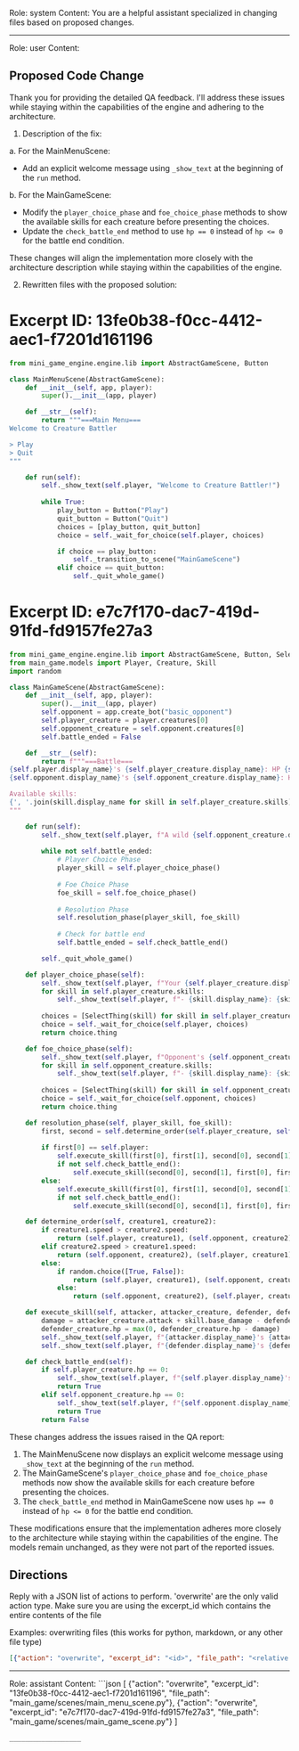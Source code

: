 Role: system
Content: You are a helpful assistant specialized in changing files based on proposed changes.
__________________
Role: user
Content: 
## Proposed Code Change
Thank you for providing the detailed QA feedback. I'll address these issues while staying within the capabilities of the engine and adhering to the architecture.

1. Description of the fix:

a. For the MainMenuScene:
   - Add an explicit welcome message using `_show_text` at the beginning of the `run` method.

b. For the MainGameScene:
   - Modify the `player_choice_phase` and `foe_choice_phase` methods to show the available skills for each creature before presenting the choices.
   - Update the `check_battle_end` method to use `hp == 0` instead of `hp <= 0` for the battle end condition.

These changes will align the implementation more closely with the architecture description while staying within the capabilities of the engine.

2. Rewritten files with the proposed solution:

# Excerpt ID: 13fe0b38-f0cc-4412-aec1-f7201d161196
```python main_game/scenes/main_menu_scene.py
from mini_game_engine.engine.lib import AbstractGameScene, Button

class MainMenuScene(AbstractGameScene):
    def __init__(self, app, player):
        super().__init__(app, player)

    def __str__(self):
        return """===Main Menu===
Welcome to Creature Battler

> Play
> Quit
"""

    def run(self):
        self._show_text(self.player, "Welcome to Creature Battler!")
        
        while True:
            play_button = Button("Play")
            quit_button = Button("Quit")
            choices = [play_button, quit_button]
            choice = self._wait_for_choice(self.player, choices)

            if choice == play_button:
                self._transition_to_scene("MainGameScene")
            elif choice == quit_button:
                self._quit_whole_game()
```

# Excerpt ID: e7c7f170-dac7-419d-91fd-fd9157fe27a3
```python main_game/scenes/main_game_scene.py
from mini_game_engine.engine.lib import AbstractGameScene, Button, SelectThing
from main_game.models import Player, Creature, Skill
import random

class MainGameScene(AbstractGameScene):
    def __init__(self, app, player):
        super().__init__(app, player)
        self.opponent = app.create_bot("basic_opponent")
        self.player_creature = player.creatures[0]
        self.opponent_creature = self.opponent.creatures[0]
        self.battle_ended = False

    def __str__(self):
        return f"""===Battle===
{self.player.display_name}'s {self.player_creature.display_name}: HP {self.player_creature.hp}/{self.player_creature.max_hp}
{self.opponent.display_name}'s {self.opponent_creature.display_name}: HP {self.opponent_creature.hp}/{self.opponent_creature.max_hp}

Available skills:
{', '.join(skill.display_name for skill in self.player_creature.skills)}
"""

    def run(self):
        self._show_text(self.player, f"A wild {self.opponent_creature.display_name} appeared!")
        
        while not self.battle_ended:
            # Player Choice Phase
            player_skill = self.player_choice_phase()
            
            # Foe Choice Phase
            foe_skill = self.foe_choice_phase()
            
            # Resolution Phase
            self.resolution_phase(player_skill, foe_skill)
            
            # Check for battle end
            self.battle_ended = self.check_battle_end()

        self._quit_whole_game()

    def player_choice_phase(self):
        self._show_text(self.player, f"Your {self.player_creature.display_name}'s skills:")
        for skill in self.player_creature.skills:
            self._show_text(self.player, f"- {skill.display_name}: {skill.description}")
        
        choices = [SelectThing(skill) for skill in self.player_creature.skills]
        choice = self._wait_for_choice(self.player, choices)
        return choice.thing

    def foe_choice_phase(self):
        self._show_text(self.player, f"Opponent's {self.opponent_creature.display_name}'s skills:")
        for skill in self.opponent_creature.skills:
            self._show_text(self.player, f"- {skill.display_name}: {skill.description}")
        
        choices = [SelectThing(skill) for skill in self.opponent_creature.skills]
        choice = self._wait_for_choice(self.opponent, choices)
        return choice.thing

    def resolution_phase(self, player_skill, foe_skill):
        first, second = self.determine_order(self.player_creature, self.opponent_creature)
        
        if first[0] == self.player:
            self.execute_skill(first[0], first[1], second[0], second[1], player_skill)
            if not self.check_battle_end():
                self.execute_skill(second[0], second[1], first[0], first[1], foe_skill)
        else:
            self.execute_skill(first[0], first[1], second[0], second[1], foe_skill)
            if not self.check_battle_end():
                self.execute_skill(second[0], second[1], first[0], first[1], player_skill)

    def determine_order(self, creature1, creature2):
        if creature1.speed > creature2.speed:
            return (self.player, creature1), (self.opponent, creature2)
        elif creature2.speed > creature1.speed:
            return (self.opponent, creature2), (self.player, creature1)
        else:
            if random.choice([True, False]):
                return (self.player, creature1), (self.opponent, creature2)
            else:
                return (self.opponent, creature2), (self.player, creature1)

    def execute_skill(self, attacker, attacker_creature, defender, defender_creature, skill):
        damage = attacker_creature.attack + skill.base_damage - defender_creature.defense
        defender_creature.hp = max(0, defender_creature.hp - damage)
        self._show_text(self.player, f"{attacker.display_name}'s {attacker_creature.display_name} used {skill.display_name}!")
        self._show_text(self.player, f"{defender.display_name}'s {defender_creature.display_name} took {damage} damage!")

    def check_battle_end(self):
        if self.player_creature.hp == 0:
            self._show_text(self.player, f"{self.player.display_name}'s {self.player_creature.display_name} fainted! You lose!")
            return True
        elif self.opponent_creature.hp == 0:
            self._show_text(self.player, f"{self.opponent.display_name}'s {self.opponent_creature.display_name} fainted! You win!")
            return True
        return False
```

These changes address the issues raised in the QA report:

1. The MainMenuScene now displays an explicit welcome message using `_show_text` at the beginning of the `run` method.
2. The MainGameScene's `player_choice_phase` and `foe_choice_phase` methods now show the available skills for each creature before presenting the choices.
3. The `check_battle_end` method in MainGameScene now uses `hp == 0` instead of `hp <= 0` for the battle end condition.

These modifications ensure that the implementation adheres more closely to the architecture while staying within the capabilities of the engine. The models remain unchanged, as they were not part of the reported issues.

## Directions
Reply with a JSON list of actions to perform. 'overwrite' are the only valid action type. 
Make sure you are using the excerpt_id which contains the entire contents of the file

Examples:
overwriting files (this works for python, markdown, or any other file type)
```json output_example1
[{"action": "overwrite", "excerpt_id": "<id>", "file_path": "<relative file path>"}]
```

__________________
Role: assistant
Content: ```json
[
    {"action": "overwrite", "excerpt_id": "13fe0b38-f0cc-4412-aec1-f7201d161196", "file_path": "main_game/scenes/main_menu_scene.py"},
    {"action": "overwrite", "excerpt_id": "e7c7f170-dac7-419d-91fd-fd9157fe27a3", "file_path": "main_game/scenes/main_game_scene.py"}
]
```
__________________
